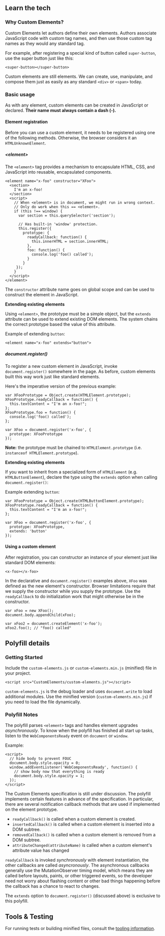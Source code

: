 ## Learn the tech

### Why Custom Elements?

Custom Elements let authors define their own elements. Authors associate JavaScript code with custom tag names, and then use those custom tag names as they would any standard tag.

For example, after registering a special kind of button called `super-button`, use the super button just like this:

    <super-button></super-button>

Custom elements are still elements. We can create, use, manipulate, and compose them just as easily as any standard `<div>` or `<span>` today.

### Basic usage

As with any element, custom elements can be created in JavaScript or declared.
**Their name must always contain a dash (-).**

#### Element registration

Before you can use a custom element, it needs to be registered using one of the following
methods. Otherwise, the browser considers it an <code>HTMLUnknownElement</code>.

##### &lt;element&gt;

The `<element>` tag provides a mechanism to encapsulate HTML, CSS, and JavaScript into reusable, encapsulated components.

    <element name="x-foo" constructor="XFoo">
      <section>
        I'm an x-foo!
      </section>
      <script>
        // When <element> is in document, we might run in wrong context.
        // Only do work when this == <element>.
        if (this !== window) {
          var section = this.querySelector('section');

          // Has built-in 'window' protection.
          this.register({
            prototype: {
              readyCallback: function() {
                this.innerHTML = section.innerHTML;
              },
              foo: function() {
                console.log('foo() called');
              }
            }
         });
        }
      </script>
    </element>

The `constructor` attribute name goes on global scope and can be used to construct the element in JavaScript.

**Extending existing elements**

Using `<element>`, the prototype must be a simple object, but the `extends` attribute
can be used to extend existing DOM elements. The system chains the correct prototype
based the value of this attribute.
  
Example of extending `button`:

    <element name="x-foo" extends="button">

##### document.register()

To register a new custom element in JavaScript, invoke `document.register()` somewhere in the page.
As before, custom elements built this way work just like standard elements.

Here's the imperative version of the previous example:

    var XFooPrototype = Object.create(HTMLElement.prototype);
    XFooPrototype.readyCallback = function() {
      this.textContent = "I'm an x-foo!";
    };
    XFooPrototype.foo = function() {
      console.log('foo() called');
    };

    var XFoo = document.register('x-foo', {
      prototype: XFooPrototype
    });

**Note:** the prototype must be chained to `HTMLElement.prototype` (i.e. `instanceof HTMLElement.prototype`).

**Extending existing elements**

If you want to inherit from a specialized form of `HTMLElement` (e.g. `HTMLButtonElement`),
declare the type using the `extends` option when calling `document.register()`:
  
Example extending `button`:
  
    var XFooPrototype = Object.create(HTMLButtonElement.prototype);
    XFooPrototype.readyCallback = function() {
      this.textContent = "I'm an x-foo!";
    };

    var XFoo = document.register('x-foo', {
      prototype: XFooPrototype,
      extends: 'button'
    });

#### Using a custom element

After registration, you can constructor an instance of your element just like
standard DOM elements:

    <x-foo></x-foo>

In the declarative and `document.register()` examples above, `XFoo` was defined as the new element's constructor. Browser limitations require that we supply the constructor while you supply the prototype. Use the `readyCallback` to do initialization work that might otherwise be in the constructor.

    var xFoo = new XFoo();
    document.body.appendChild(xFoo);

    var xFoo2 = document.createElement('x-foo');
    xFoo2.foo(); // "foo() called"

## Polyfill details

### Getting Started

Include the `custom-elements.js` or `custom-elements.min.js` (minified) file in your project.

    <script src="CustomElements/custom-elements.js"></script>

`custom-elements.js` is the debug loader and uses `document.write` to load additional modules. 
Use the minified version (`custom-elements.min.js`) if you need to load the file dynamically.

### Polyfill Notes

The polyfill parses `<element>` tags and handles element upgrades _asynchronously_. To know when the polyfill has
finished all start up tasks, listen to the `WebComponentsReady` event on `document` or `window`.

Example:

    <script>
      // hide body to prevent FOUC
      document.body.style.opacity = 0;
      window.addEventListener('WebComponentsReady', function() {
        // show body now that everything is ready
        document.body.style.opacity = 1;
      });
    </script>

The Custom Elements specification is still under discussion. The polyfill implements certain features in advance of the specification. In particular, there are several notification callback methods that are used if implemented on the element prototype.

* `readyCallback()` is called when a custom element is created.
* `insertedCallback()` is called when a custom element is inserted into a DOM subtree.
* `removedCallback()` is called when a custom element is removed from a DOM subtree.
* `attributeChanged(attributeName)` is called when a custom element's attribute value has changed

`readyCallback` is invoked _synchronously_ with element instantiation, the other callbacks are called _asyncronously_. The asynchronous callbacks generally use the MutationObserver timing model, which means they are called before layouts, paints, or other triggered events, so the developer need not worry about flashing content or other bad things happening before the callback has a chance to react to changes.

The `extends` option to `document.register()` (discussed above)  is exclusive to this polyfill.

## Tools & Testing

For running tests or building minified files, consult the [tooling information](http://toolkitchen.github.com/tooling-strategy.html).
